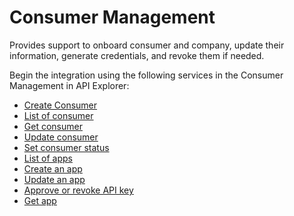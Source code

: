 # Consumer Management

Provides support to onboard consumer and company, update their information, generate credentials, and revoke them if needed.

Begin the integration using the following services in the Consumer Management in API Explorer:
* [Create Consumer](?path=reference/ConsumerManagement/CreatesConsumer)
* [List of consumer](?path=reference/ConsumerManagement/listconsumer)
* [Get consumer](?path=reference/ConsumerManagement/Getconsumer)
* [Update consumer](?path=reference/ConsumerManagement/Updateconsumer)
* [Set consumer status](?path=reference/ConsumerManagement/Setconsumerstatus)
* [List of apps](?path=reference/ConsumerManagement/Listapps)
* [Create an app](?path=reference/ConsumerManagement/Createapp)
* [Update an app](?path=reference/ConsumerManagement/Updateapp)
* [Approve or revoke API key ](?path=reference/ConsumerManagement/ApproveRevokeAPIkey)
* [Get app](?path=reference/ConsumerManagement/Getapp)
